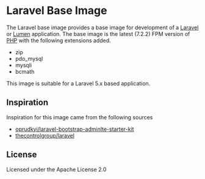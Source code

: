 # Laravel Base Image

The Laravel base image provides a base image for development of a [Laravel](https://laravel.com/) or [Lumen](https://lumen.laravel.com/) application. The base image is the latest (7.2.2) FPM version of [PHP](https://hub.docker.com/_/php/) with the following extensions added.

* zip
* pdo_mysql
* mysqli
* bcmath

This image is suitable for a Laravel 5.x based application.

## Inspiration

Inspiration for this image came from the following sources

* [oprudkyi/laravel-bootstrap-adminlte-starter-kit](https://hub.docker.com/r/oprudkyi/laravel-bootstrap-adminlte-starter-kit/)
* [thecontrolgroup/laravel](https://hub.docker.com/r/thecontrolgroup/laravel/)

## License

Licensed under the Apache License 2.0
